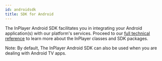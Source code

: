 ```yaml
---
id: androidsdk
title: SDK for Android
---
```


The InPlayer Android SDK facilitates you in integrating your Android application(s) with our platform's services. 
Proceed to our [full technical reference](https://inplayer-org.github.io/inplayer-android-sdk/) to learn more about the InPlayer classes and SDK packages. 

Note: By default, The InPlayer Android SDK can also be used when you are dealing with Android TV apps.

